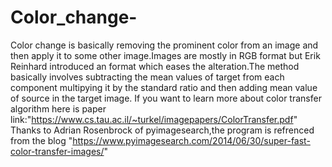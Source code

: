 # Color_change-
Color change is basically removing the prominent color from an image and then apply it to some other image.Images are mostly in RGB format but Erik Reinhard introduced an format which eases the alteration.The method basically involves subtracting the mean values of target from each component multipying it by the standard ratio and then adding mean value of source in the target image.
If you want to learn more about color transfer algorithm here is paper link:"https://www.cs.tau.ac.il/~turkel/imagepapers/ColorTransfer.pdf"
Thanks to Adrian Rosenbrock of pyimagesearch,the program is refrenced from the blog "https://www.pyimagesearch.com/2014/06/30/super-fast-color-transfer-images/"
